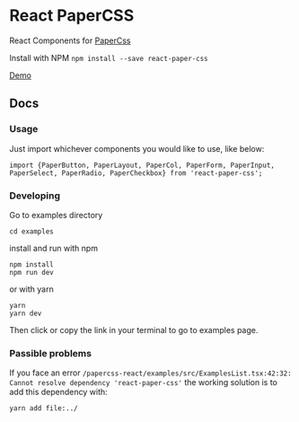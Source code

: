 # React PaperCSS

React Components for [PaperCss](https://github.com/papercss/papercss)

Install with NPM `npm install --save react-paper-css`

[Demo](https://papercss.github.io/React-Paper-CSS-Page/)

## Docs

### Usage

Just import whichever components you would like to use, like below:

```
import {PaperButton, PaperLayout, PaperCol, PaperForm, PaperInput, PaperSelect, PaperRadio, PaperCheckbox} from 'react-paper-css';
```

### Developing

Go to examples directory

```
cd examples
```

install and run with npm

```
npm install
npm run dev
```

or with yarn

```
yarn
yarn dev
```

Then click or copy the link in your terminal to go to examples page.

### Passible problems

If you face an error `/papercss-react/examples/src/ExamplesList.tsx:42:32: Cannot resolve dependency 'react-paper-css'`
the working solution is to add this dependency with:
```
yarn add file:../
```
